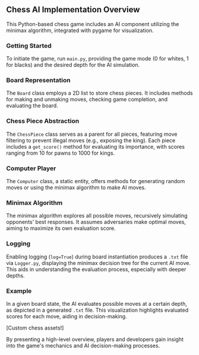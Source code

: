 ## Chess AI Implementation Overview

This Python-based chess game includes an AI component utilizing the minimax algorithm, integrated with pygame for visualization.

### Getting Started

To initiate the game, run `main.py`, providing the game mode (0 for whites, 1 for blacks) and the desired depth for the AI simulation.

### Board Representation

The `Board` class employs a 2D list to store chess pieces. It includes methods for making and unmaking moves, checking game completion, and evaluating the board.

### Chess Piece Abstraction

The `ChessPiece` class serves as a parent for all pieces, featuring move filtering to prevent illegal moves (e.g., exposing the king). Each piece includes a `get_score()` method for evaluating its importance, with scores ranging from 10 for pawns to 1000 for kings.

### Computer Player

The `Computer` class, a static entity, offers methods for generating random moves or using the minimax algorithm to make AI moves.

### Minimax Algorithm

The minimax algorithm explores all possible moves, recursively simulating opponents' best responses. It assumes adversaries make optimal moves, aiming to maximize its own evaluation score.

### Logging

Enabling logging (`log=True`) during board instantiation produces a `.txt` file via `Logger.py`, displaying the minimax decision tree for the current AI move. This aids in understanding the evaluation process, especially with deeper depths.

### Example

In a given board state, the AI evaluates possible moves at a certain depth, as depicted in a generated `.txt` file. This visualization highlights evaluated scores for each move, aiding in decision-making.

[Custom chess assets!]

By presenting a high-level overview, players and developers gain insight into the game's mechanics and AI decision-making processes.